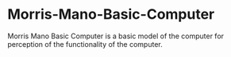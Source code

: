 # Morris-Mano-Basic-Computer
Morris Mano Basic Computer is a basic model of the computer for perception of the functionality of the computer.
